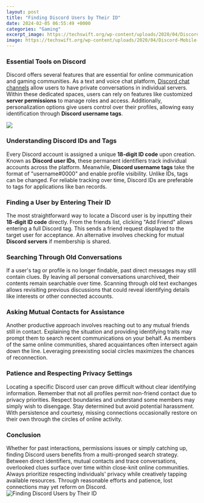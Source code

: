 ```yaml
---
layout: post
title: "Finding Discord Users by Their ID"
date: 2024-02-05 06:55:49 +0000
categories: "Gaming"
excerpt_image: https://techswift.org/wp-content/uploads/2020/04/Discord-Mobile-App-Copy-ID-in-User-Menu.jpg
image: https://techswift.org/wp-content/uploads/2020/04/Discord-Mobile-App-Copy-ID-in-User-Menu.jpg
---
```


### Essential Tools on Discord
Discord offers several features that are essential for online communication and gaming communities. As a text and voice chat platform, [Discord chat channels](https://fistore.mysenprints.com/collection/addy) allow users to have private conversations in individual servers. Within these dedicated spaces, users can rely on features like customized **server permissions** to manage roles and access. Additionally, personalization options give users control over their profiles, allowing easy identification through **Discord username tags**. 

![](https://images.saymedia-content.com/.image/c_limit%2Ccs_srgb%2Cq_auto:eco%2Cw_700/MTg3MDE5MTk5MzU5NTU4NjY3/user-id-discord.png)
### Understanding Discord IDs and Tags  
Every Discord account is assigned a unique **18-digit ID code** upon creation. Known as **Discord user IDs**, these permanent identifiers track individual accounts across the platform. Meanwhile, **Discord username tags** take the format of "username#0000" and enable profile visibility. Unlike IDs, tags can be changed. For reliable tracking over time, Discord IDs are preferable to tags for applications like ban records.
### Finding a User by Entering Their ID
The most straightforward way to locate a Discord user is by inputting their **18-digit ID code** directly. From the friends list, clicking "Add Friend" allows entering a full Discord tag. This sends a friend request displayed to the target user for acceptance. An alternative involves checking for mutual **Discord servers** if membership is shared. 
### Searching Through Old Conversations  
If a user's tag or profile is no longer findable, past direct messages may still contain clues. By leaving all personal conversations unarchived, their contents remain searchable over time. Scanning through old text exchanges allows revisiting previous discussions that could reveal identifying details like interests or other connected accounts.
### Asking Mutual Contacts for Assistance
Another productive approach involves reaching out to any mutual friends still in contact. Explaining the situation and providing identifying traits may prompt them to search recent communications on your behalf. As members of the same online communities, shared acquaintances often intersect again down the line. Leveraging preexisting social circles maximizes the chances of reconnection.
### Patience and Respecting Privacy Settings 
Locating a specific Discord user can prove difficult without clear identifying information. Remember that not all profiles permit non-friend contact due to privacy priorities. Respect boundaries and understand some members may simply wish to disengage. Stay determined but avoid potential harassment. With persistence and courtesy, missing connections occasionally restore on their own through the circles of online activity.
### Conclusion
Whether for past interactions, permissions issues or simply catching up, finding Discord users benefits from a multi-pronged search strategy. Between direct identifiers, mutual contacts and trace conversations, overlooked clues surface over time within close-knit online communities. Always prioritize respecting individuals' privacy while creatively tapping available resources. Through reasonable efforts and patience, lost connections may yet reform on Discord.
![Finding Discord Users by Their ID](https://techswift.org/wp-content/uploads/2020/04/Discord-Mobile-App-Copy-ID-in-User-Menu.jpg)